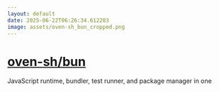 ```yaml
---
layout: default
date: 2025-06-22T06:26:34.612283
image: assets/oven-sh_bun_cropped.png
---
```


# [oven-sh/bun](https://github.com/oven-sh/bun)

JavaScript runtime, bundler, test runner, and package manager in one
